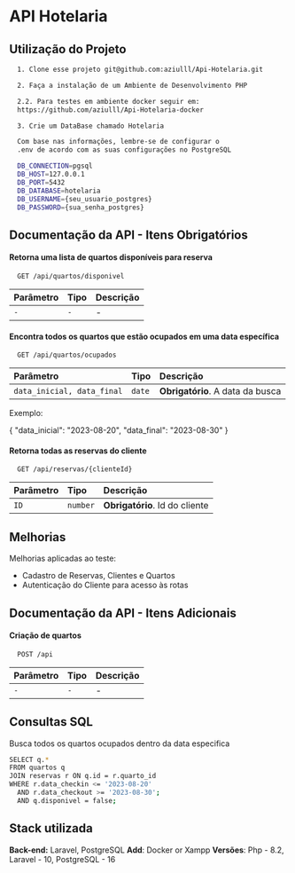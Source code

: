 
# API Hotelaria





## Utilização do Projeto

```bash
  1. Clone esse projeto git@github.com:aziulll/Api-Hotelaria.git 

  2. Faça a instalação de um Ambiente de Desenvolvimento PHP

  2.2. Para testes em ambiente docker seguir em: 
  https://github.com/aziulll/Api-Hotelaria-docker

  3. Crie um DataBase chamado Hotelaria 

  Com base nas informações, lembre-se de configurar o 
  .env de acordo com as suas configurações no PostgreSQL

  DB_CONNECTION=pgsql
  DB_HOST=127.0.0.1
  DB_PORT=5432
  DB_DATABASE=hotelaria
  DB_USERNAME={seu_usuario_postgres}
  DB_PASSWORD={sua_senha_postgres}

```
    
## Documentação da API - Itens Obrigatórios 

#### Retorna uma lista de quartos disponíveis para reserva 

```http
  GET /api/quartos/disponivel
```

| Parâmetro   | Tipo       | Descrição                           |
| :---------- | :--------- | :---------------------------------- |
| `-` | `-` |- |



#### Encontra todos os quartos que estão ocupados em uma data específica

```http
  GET /api/quartos/ocupados
```

| Parâmetro   | Tipo       | Descrição                                   |
| :---------- | :--------- | :------------------------------------------ |
| `data_inicial, data_final`      | `date` | **Obrigatório**. A data da busca |

Exemplo:

{
    "data_inicial": "2023-08-20",
    "data_final": "2023-08-30"
}
#### Retorna todas as reservas do cliente

```http
  GET /api/reservas/{clienteId}
```

| Parâmetro   | Tipo       | Descrição                                   |
| :---------- | :--------- | :------------------------------------------ |
| `ID`      | `number` | **Obrigatório**. Id do cliente|

## Melhorias

Melhorias aplicadas ao teste: 

- Cadastro de Reservas, Clientes e Quartos
- Autenticação do Cliente para acesso às rotas 



## Documentação da API - Itens Adicionais

#### Criação de quartos

```http
  POST /api 
```

| Parâmetro   | Tipo       | Descrição                           |
| :---------- | :--------- | :---------------------------------- |
| `-` | `-` |- |



## Consultas SQL 

Busca todos os quartos ocupados dentro da data especifica

```Bash
SELECT q.*
FROM quartos q
JOIN reservas r ON q.id = r.quarto_id
WHERE r.data_checkin <= '2023-08-20' 
  AND r.data_checkout >= '2023-08-30';
  AND q.disponivel = false;
  ```
## Stack utilizada

**Back-end:** Laravel, PostgreSQL
**Add**: Docker or Xampp
**Versões**: Php - 8.2, Laravel - 10, PostgreSQL - 16

